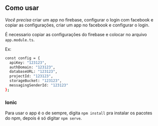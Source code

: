 ## Como usar

*Você precisa* criar um app no firebase, configurar o login com facebook e copiar as configurações, criar um app no facebook e configurar o login.

É necessario copiar as configurações do firebase e colocar no arquivo `app.module.ts`.

Ex: 
```bash
const config = {
  apiKey: "123123",
  authDomain: "123123",
  databaseURL: "123123",
  projectId: "123123",
  storageBucket: "123123",
  messagingSenderId: "123123"
};
```


### Ionic

Para usar o app é o de sempre, digita `npm install` pra instalar os pacotes do npm, depois é só digitar `npm serve`.

